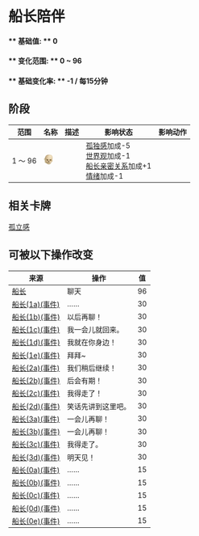 # 船长陪伴  
#### ** 基础值: ** 0   
#### ** 变化范围: ** 0 ~ 96  
#### ** 基础变化率: ** -1 / 每15分钟  
## 阶段  
范围  |  名称  |  描述  |  影响状态  |  影响动作  
----  |  ----  |  ----  |  ----  |  ----  
1 ～ 96  |  <img decoding="async" src="Sprite/Skull.png" href="a.md" style="max-width:20px;max-height:20px;">  |    |  [孤独感](Loneliness.md)加成-5<br>[世界观](Structure.md)加成-1<br>[船长亲密关系](CaptainPropinquity.md)加成+1<br>[情绪](Morale.md)加成-1  |    
## 相关卡牌  
[孤立感](Isolation.md)  
## 可被以下操作改变  
来源  |  操作  |  值  
----  |  ----  |  ----  
[船长](Captain.md)  |  聊天  |  96  
[船长(1a)(事件)](Event_Captain1a.md)  |  ……  |  30  
[船长(1b)(事件)](Event_Captain1b.md)  |  以后再聊！  |  30  
[船长(1c)(事件)](Event_Captain1c.md)  |  我一会儿就回来。  |  30  
[船长(1d)(事件)](Event_Captain1d.md)  |  我就在你身边！  |  30  
[船长(1e)(事件)](Event_Captain1e.md)  |  拜拜~  |  30  
[船长(2a)(事件)](Event_Captain2a.md)  |  我们稍后继续！  |  30  
[船长(2b)(事件)](Event_Captain2b.md)  |  后会有期！  |  30  
[船长(2c)(事件)](Event_Captain2c.md)  |  我得走了！  |  30  
[船长(2d)(事件)](Event_Captain2d.md)  |  笑话先讲到这里吧。  |  30  
[船长(3a)(事件)](Event_Captain3a.md)  |  一会儿再聊！  |  30  
[船长(3b)(事件)](Event_Captain3b.md)  |  一会儿再聊！  |  30  
[船长(3c)(事件)](Event_Captain3c.md)  |  我得走了。  |  30  
[船长(3d)(事件)](Event_Captain3d.md)  |  明天见！  |  30  
[船长(0a)(事件)](Event_Captain0a.md)  |  ……  |  15  
[船长(0b)(事件)](Event_Captain0b.md)  |  ……  |  15  
[船长(0c)(事件)](Event_Captain0c.md)  |  ……  |  15  
[船长(0d)(事件)](Event_Captain0d.md)  |  ……  |  15  
[船长(0e)(事件)](Event_Captain0e.md)  |  ……  |  15  


<script>document.title="船长陪伴 - 卡牌生存百科 Card Survival Wiki";</script>